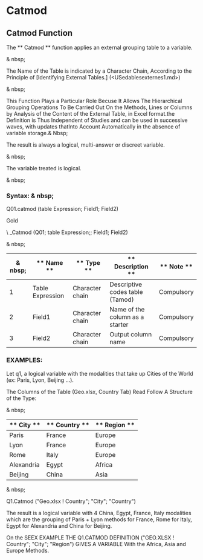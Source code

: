 # Catmod

## Catmod Function

The ** Catmod ** function applies an external grouping table to a variable.

& nbsp;

The Name of the Table is indicated by a Character Chain, According to the Principle of [Identifying External Tables.] (<USedablesexternes1.md>)

& nbsp;

This Function Plays a Particular Role Becuse It Allows The Hierarchical Grouping Operations To Be Carried Out On the Methods, Lines or Columns by Analysis of the Content of the External Table, in Excel format.the Definition is Thus Independent of Studies and can be used in successive waves, with updates thatInto Account Automatically in the absence of variable storage.& Nbsp;

The result is always a logical, multi-answer or discreet variable.

& nbsp;

The variable treated is logical.

& nbsp;

### Syntax: & nbsp;

Q01.catmod (table Expression; Field1; Field2)

Gold

\ _Catmod (Q01; table Expression;; Field1; Field2)

& nbsp;

|& nbsp;|** Name ** |** Type ** |** Description ** |** Note ** |
|--- |--- |--- |--- |--- |
|&#49;|Table Expression |Character chain |Descriptive codes table (Tamod) |Compulsory |
|&#50;|Field1 |Character chain |Name of the column as a starter |Compulsory |
|&#51;|Field2 |Character chain |Output column name |Compulsory |

### EXAMPLES:

Let q1, a logical variable with the modalities that take up Cities of the World (ex: Paris, Lyon, Beijing ...).

The Columns of the Table (Geo.xlsx, Country Tab) Read Follow A Structure of the Type:

& nbsp;

|** City ** |** Country ** |** Region ** |
|--- |--- |--- |
|Paris |France |Europe |
|Lyon |France |Europe |
|Rome |Italy |Europe |
|Alexandria |Egypt |Africa |
|Beijing |China |Asia |

& nbsp;

Q1.Catmod ("Geo.xlsx \! Country"; "City"; "Country")

The result is a logical variable with 4 China, Egypt, France, Italy modalities which are the grouping of Paris + Lyon methods for France, Rome for Italy, Egypt for Alexandria and China for Beijing.

On the SEEX EXAMPLE THE Q1.CATMOD DEFINITION ("GEO.XLSX \! Country"; "City"; "Region") GIVES A VARIABLE With the Africa, Asia and Europe Methods.